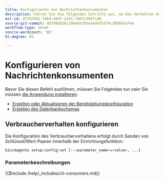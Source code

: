 ```yaml
---
title: Konfigurieren von Nachrichtenkonsumenten
description: Führen Sie die folgenden Schritte aus, um das Verhalten der Nachrichtenwarteschlange-Verbraucher von Adobe Commerce zu konfigurieren.
exl-id: df292301-f4bd-49df-a241-7467c35bf1d8
source-git-commit: ddf988826c29b4ebf054a4d4fb5f4c285662ef4e
workflow-type: tm+mt
source-wordcount: '65'
ht-degree: 0%

---
```


# Konfigurieren von Nachrichtenkonsumenten

Bevor Sie diesen Befehl ausführen, müssen Sie Folgendes tun *oder* Sie müssen [die Anwendung installieren](../advanced.md):

* [Erstellen oder Aktualisieren der Bereitstellungskonfiguration](deployment.md)
* [Erstellen des Datenbankschemas](database.md)

## Verbraucherverhalten konfigurieren

Die Konfiguration des Verbraucherverhaltens erfolgt durch Senden von Schlüssel/Wert-Paaren innerhalb der Einrichtungsfunktion:

```bash
bin/magento setup:config:set [--<parameter_name>=<value>, ...]
```

### Parameterbeschreibungen

{{$include /help/_includes/cli-consumers.md}}

